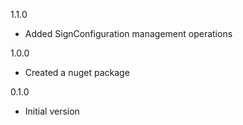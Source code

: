 1.1.0
* Added SignConfiguration management operations

1.0.0
* Created a nuget package

0.1.0
* Initial version
